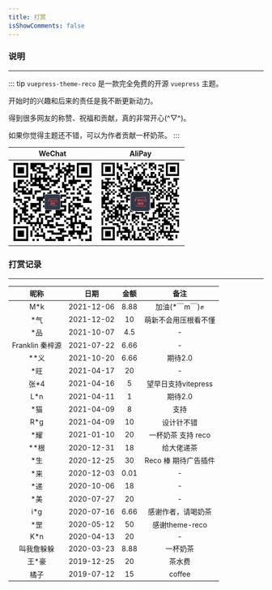 ```yaml
---
title: 打赏
isShowComments: false
---
```


### 说明

<hr />

::: tip
`vuepress-theme-reco` 是一款完全免费的开源 `vuepress` 主题。

开始时的兴趣和后来的责任是我不断更新动力。

得到很多网友的称赞、祝福和贡献，真的非常开心(^▽^)。

如果你觉得主题还不错，可以为作者贡献一杯奶茶。
:::

|WeChat|AliPay|
|-|-|
|<img style="width: 160px" src="/wechat.png" />|<img style="width: 160px" src="/alipay.png" />|

### 打赏记录

<hr/>

|昵称|日期|金额|备注|
|:-:|:-:|:-:|:-:|
|M*k|2021-12-06|8.88|加油(*￣m￣)✊|
|*气|2021-12-02|10|萌新不会用压根看不懂|
|*品|2021-10-07|4.5|-|
|Franklin 秦梓源|2021-07-22|6.66|-|
|**义|2021-10-20|6.66|期待2.0|
|*旺|2021-04-17|20|-|
|张*4|2021-04-16|5|望早日支持vitepress|
|L*n|2021-04-11|1|期待2.0|
|*猫|2021-04-09|8|支持|
|R*g|2021-04-09|10|设计针不错|
|*耀|2021-01-10|20|一杯奶茶 支持 reco|
|**根|2020-12-31|18|给大佬递茶|
|*生|2020-12-25|30|Reco 棒 期待广告插件|
|*来|2020-12-03|0.01|-|
|*递|2020-10-06|18|-|
|*美|2020-07-27|20|-|
|i*g|2020-07-16|6.66|感谢作者，请喝奶茶|
|*罡|2020-05-12|50|感谢theme-reco|
|K*n|2020-04-13|20|-|
|叫我詹躲躲|2020-03-23|8.88|一杯奶茶|
|王*豪|2019-12-25|20|茶水费|
|橘子|2019-07-12|15|coffee|
